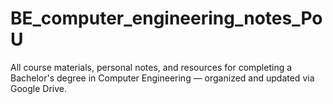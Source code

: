 # BE_computer_engineering_notes_PoU
All course materials, personal notes, and resources for completing a Bachelor's degree in Computer Engineering — organized and updated via Google Drive.
